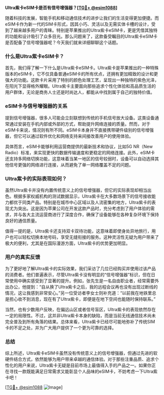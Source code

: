 **Ultra紫卡eSIM卡是否有信号增强器？[[TG💪+ @esim1088](https://t.me/s/esim1088)]**

随着科技的发展，智能手机和移动通信技术的进步让我们的生活变得更加便捷。而eSIM卡作为新一代的SIM卡形式，因其小巧、灵活以及无需实体卡槽的设计，受到了越来越多用户的青睐。特别是苹果推出的Ultra紫卡eSIM卡，更是凭借其独特的功能和设计吸引了众多目光。那么问题来了，这款备受瞩目的Ultra紫卡eSIM卡是否配备了信号增强器呢？今天我们就来详细聊聊这个话题。

### 什么是Ultra紫卡eSIM卡？

首先，我们得了解一下什么是Ultra紫卡eSIM卡。Ultra紫卡是苹果推出的一种特殊版本的eSIM卡，它不仅具备普通eSIM卡的所有优点，还拥有更加精致的设计和更强大的功能。这款卡片采用了特别的颜色处理工艺，呈现出一种独特的紫色光泽，在阳光下显得格外耀眼。Ultra紫卡主要面向那些追求个性化体验和高品质生活的用户群体，无论是商务人士还是时尚达人，都能从中找到属于自己的独特价值。

### eSIM卡与信号增强器的关系

提到信号增强器，很多人可能会立刻联想到传统的手机信号放大设备。这类设备通常通过安装在手机内部或外部的方式，帮助提升网络连接的质量。然而，对于eSIM卡来说，情况则有所不同。eSIM卡本身并不直接携带硬件级别的信号增强器，但它可以通过软件优化和网络支持来间接改善用户的使用体验。

具体而言，eSIM卡能够利用运营商提供的最新技术和协议，比如5G NR（New Radio）标准，来实现更快的数据传输速度和更稳定的网络连接。此外，eSIM卡还支持多网络切换功能，这意味着当某一地区的信号较弱时，设备可以自动选择其他信号更强的网络进行连接，从而避免了单一网络覆盖不足的问题。

### Ultra紫卡的实际表现如何？

虽然Ultra紫卡并没有内置传统意义上的信号增强器，但它的实际表现却相当出色。根据多家权威机构的测试数据显示，Ultra紫卡在大多数场景下的信号接收能力都优于同类产品。特别是在城市中心区域以及人流密集的地方，Ultra紫卡的表现尤为突出。这是因为苹果公司在开发这款产品时，充分考虑到了用户体验的需求，并与各大主流运营商进行了深度合作，确保了设备能够在各种复杂环境下保持良好的通信质量。

值得一提的是，Ultra紫卡还支持双卡双待功能，这意味着即使身处异地旅行，用户也可以轻松切换本地号码，享受无缝衔接的服务。这种灵活性无疑为用户带来了极大的便利，尤其是在国际漫游方面，Ultra紫卡的优势更加明显。

### 用户的真实反馈

为了更好地了解Ultra紫卡的实际效果，我们采访了几位已经购买并使用过该产品的消费者。他们普遍表示，尽管Ultra紫卡没有明显的“信号增强器”标识，但在日常使用中确实感受到了显著的提升。例如，张先生是一名自由职业者，经常需要外出办公，他提到：“自从换了Ultra紫卡之后，我的远程会议再也没有出现过断线的情况，这让我感到非常安心。”另一位受访者李女士则补充道：“以前我在地铁里总是担心收不到消息，现在有了Ultra紫卡，即便是在地下空间也能随时保持联系。”

当然，也有少数用户反映，在偏远山区或者信号盲区，Ultra紫卡的表现依然存在一定的局限性。不过，这并非Ultra紫卡本身的缺陷，而是当前无线通信技术尚未完全普及到所有角落的结果。总体来看，Ultra紫卡已经尽可能地弥补了传统SIM卡的不足之处，并为广大用户提供了一个更为可靠的选择。

### 总结

综上所述，Ultra紫卡eSIM卡虽然没有传统意义上的信号增强器，但通过先进的软硬件结合方式，依然能够为用户带来卓越的通信体验。对于那些注重品质、追求个性化的用户来说，Ultra紫卡无疑是目前市场上最值得入手的产品之一。如果你正在寻找一款既能满足日常需求又能彰显个人品味的eSIM卡，不妨考虑一下Ultra紫卡吧！

[[TG💪+ @esim1088](https://t.me/s/esim1088) ![Image](https://i.postimg.cc/4NQfJmqS/Snipaste-2025-05-13-00-14-12.png)]